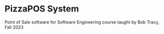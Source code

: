 # PizzaPOS System
Point of Sale software for Software Engineering course taught by Bob Tracy, Fall 2023
